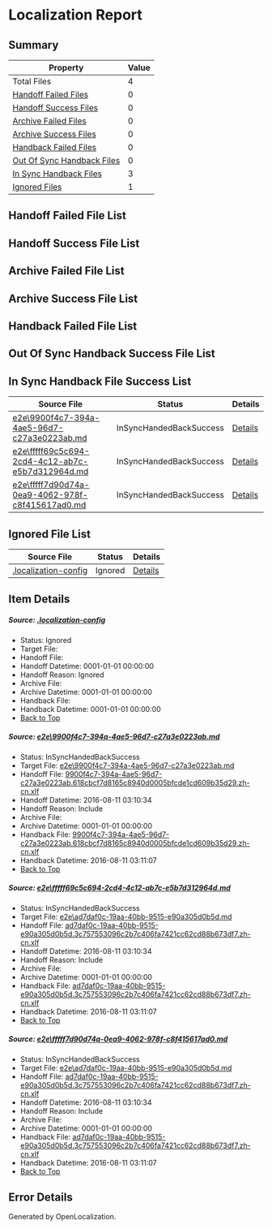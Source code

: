 # <a name='report-top'></a> Localization Report

## Summary
 Property | Value 
 -------- | ----- 
 Total Files | 4
[ Handoff Failed Files ](#handoff-failed-list)| 0
[ Handoff Success Files ](#handoff-success-list)| 0
[ Archive Failed Files ](#archive-failed-list)| 0
[ Archive Success Files ](#archive-success-list)| 0
[ Handback Failed Files ](#handback-failed-list)| 0
[ Out Of Sync Handback Files ](#outofsync-handback-success-list)| 0
[ In Sync Handback Files ](#insync-handback-success-list)| 3
[ Ignored Files ](#ignored-list)| 1

## <a name='handoff-failed-list'></a> Handoff Failed File List

## <a name='handoff-success-list'></a> Handoff Success File List

## <a name='archive-failed-list'></a> Archive Failed File List

## <a name='archive-success-list'></a> Archive Success File List

## <a name='handback-failed-list'></a> Handback Failed File List

## <a name='outofsync-handback-success-list'></a> Out Of Sync Handback Success File List

## <a name='insync-handback-success-list'></a> In Sync Handback File Success List
 Source File | Status | Details 
 ----------- | ------ | ------- 
 [e2e\9900f4c7-394a-4ae5-96d7-c27a3e0223ab.md](https://github.com/OpenLocalizationTestOrg/oltest/blob/423becb14b03c9800739ee9dcc4f0056a3a8167c/e2e/9900f4c7-394a-4ae5-96d7-c27a3e0223ab.md) | InSyncHandedBackSuccess | [Details](#36e29b93e870808f7da05d2edd47929dcd57b8171)
 [e2e\fffff69c5c694-2cd4-4c12-ab7c-e5b7d312964d.md](https://github.com/OpenLocalizationTestOrg/oltest/blob/d5c8676db59b363dc1ea1dc03b838f514197366b/e2e/fffff69c5c694-2cd4-4c12-ab7c-e5b7d312964d.md) | InSyncHandedBackSuccess | [Details](#78ca384096ef354adfdef8e6aab9292fee43756c2)
 [e2e\fffff7d90d74a-0ea9-4062-978f-c8f415617ad0.md](https://github.com/OpenLocalizationTestOrg/oltest/blob/d5c8676db59b363dc1ea1dc03b838f514197366b/e2e/fffff7d90d74a-0ea9-4062-978f-c8f415617ad0.md) | InSyncHandedBackSuccess | [Details](#78ca384096ef354adfdef8e6aab9292fee43756c3)

## <a name='ignored-list'></a> Ignored File List
 Source File | Status | Details 
 ----------- | ------ | ------- 
 [.localization-config](https://github.com/OpenLocalizationTestOrg/oltest/blob/d5c8676db59b363dc1ea1dc03b838f514197366b/.localization-config) | Ignored | [Details](#3d4f252ac210baf56311d7e97dcc2db10974dbd20)

## Item Details
##### <a name='3d4f252ac210baf56311d7e97dcc2db10974dbd20'></a> Source: [.localization-config](https://github.com/OpenLocalizationTestOrg/oltest/blob/d5c8676db59b363dc1ea1dc03b838f514197366b/.localization-config)
* Status: Ignored
* Target File: 
* Handoff File: 
* Handoff Datetime: 0001-01-01 00:00:00
* Handoff Reason: Ignored
* Archive File: 
* Archive Datetime: 0001-01-01 00:00:00
* Handback File: 
* Handback Datetime: 0001-01-01 00:00:00
* [Back to Top](#report-top)

##### <a name='36e29b93e870808f7da05d2edd47929dcd57b8171'></a> Source: [e2e\9900f4c7-394a-4ae5-96d7-c27a3e0223ab.md](https://github.com/OpenLocalizationTestOrg/oltest/blob/423becb14b03c9800739ee9dcc4f0056a3a8167c/e2e/9900f4c7-394a-4ae5-96d7-c27a3e0223ab.md)
* Status: InSyncHandedBackSuccess
* Target File: [e2e\9900f4c7-394a-4ae5-96d7-c27a3e0223ab.md](https://github.com/OpenLocalizationTestOrg/ol-test-zhcn/blob/8dd73b9a04f3591ae1684c66eee931de7203b9ac/e2e/9900f4c7-394a-4ae5-96d7-c27a3e0223ab.md)
* Handoff File: [9900f4c7-394a-4ae5-96d7-c27a3e0223ab.618cbcf7d8165c8940d0005bfcde1cd609b35d29.zh-cn.xlf](https://github.com/OpenLocalizationTestOrg/olhandoff-e2e/blob/351ebe96a393d2c8080e51d195fc010b31a06f01/ol-handoff/OpenLocalizationTestOrg/ol-test-zhcn/ci/ht/9900f4c7-394a-4ae5-96d7-c27a3e0223ab.618cbcf7d8165c8940d0005bfcde1cd609b35d29.zh-cn.xlf)
* Handoff Datetime: 2016-08-11 03:10:34
* Handoff Reason: Include
* Archive File: 
* Archive Datetime: 0001-01-01 00:00:00
* Handback File: [9900f4c7-394a-4ae5-96d7-c27a3e0223ab.618cbcf7d8165c8940d0005bfcde1cd609b35d29.zh-cn.xlf](https://github.com/OpenLocalizationTestOrg/olhandback-e2e/blob/d67acf82aca083a0dc986876bf2854988c9f2aed/ol-handback/OpenLocalizationTestOrg/ol-test-zhcn/ci/ht/9900f4c7-394a-4ae5-96d7-c27a3e0223ab.618cbcf7d8165c8940d0005bfcde1cd609b35d29.zh-cn.xlf)
* Handback Datetime: 2016-08-11 03:11:07
* [Back to Top](#report-top)

##### <a name='78ca384096ef354adfdef8e6aab9292fee43756c2'></a> Source: [e2e\fffff69c5c694-2cd4-4c12-ab7c-e5b7d312964d.md](https://github.com/OpenLocalizationTestOrg/oltest/blob/d5c8676db59b363dc1ea1dc03b838f514197366b/e2e/fffff69c5c694-2cd4-4c12-ab7c-e5b7d312964d.md)
* Status: InSyncHandedBackSuccess
* Target File: [e2e\ad7daf0c-19aa-40bb-9515-e90a305d0b5d.md](https://github.com/OpenLocalizationTestOrg/ol-test-zhcn/blob/8dd73b9a04f3591ae1684c66eee931de7203b9ac/e2e/ad7daf0c-19aa-40bb-9515-e90a305d0b5d.md)
* Handoff File: [ad7daf0c-19aa-40bb-9515-e90a305d0b5d.3c757553096c2b7c406fa7421cc62cd88b673df7.zh-cn.xlf](https://github.com/OpenLocalizationTestOrg/olhandoff-e2e/blob/351ebe96a393d2c8080e51d195fc010b31a06f01/ol-handoff/OpenLocalizationTestOrg/ol-test-zhcn/ci/ht/ad7daf0c-19aa-40bb-9515-e90a305d0b5d.3c757553096c2b7c406fa7421cc62cd88b673df7.zh-cn.xlf)
* Handoff Datetime: 2016-08-11 03:10:34
* Handoff Reason: Include
* Archive File: 
* Archive Datetime: 0001-01-01 00:00:00
* Handback File: [ad7daf0c-19aa-40bb-9515-e90a305d0b5d.3c757553096c2b7c406fa7421cc62cd88b673df7.zh-cn.xlf](https://github.com/OpenLocalizationTestOrg/olhandback-e2e/blob/d67acf82aca083a0dc986876bf2854988c9f2aed/ol-handback/OpenLocalizationTestOrg/ol-test-zhcn/ci/ht/ad7daf0c-19aa-40bb-9515-e90a305d0b5d.3c757553096c2b7c406fa7421cc62cd88b673df7.zh-cn.xlf)
* Handback Datetime: 2016-08-11 03:11:07
* [Back to Top](#report-top)

##### <a name='78ca384096ef354adfdef8e6aab9292fee43756c3'></a> Source: [e2e\fffff7d90d74a-0ea9-4062-978f-c8f415617ad0.md](https://github.com/OpenLocalizationTestOrg/oltest/blob/d5c8676db59b363dc1ea1dc03b838f514197366b/e2e/fffff7d90d74a-0ea9-4062-978f-c8f415617ad0.md)
* Status: InSyncHandedBackSuccess
* Target File: [e2e\ad7daf0c-19aa-40bb-9515-e90a305d0b5d.md](https://github.com/OpenLocalizationTestOrg/ol-test-zhcn/blob/8dd73b9a04f3591ae1684c66eee931de7203b9ac/e2e/ad7daf0c-19aa-40bb-9515-e90a305d0b5d.md)
* Handoff File: [ad7daf0c-19aa-40bb-9515-e90a305d0b5d.3c757553096c2b7c406fa7421cc62cd88b673df7.zh-cn.xlf](https://github.com/OpenLocalizationTestOrg/olhandoff-e2e/blob/351ebe96a393d2c8080e51d195fc010b31a06f01/ol-handoff/OpenLocalizationTestOrg/ol-test-zhcn/ci/ht/ad7daf0c-19aa-40bb-9515-e90a305d0b5d.3c757553096c2b7c406fa7421cc62cd88b673df7.zh-cn.xlf)
* Handoff Datetime: 2016-08-11 03:10:34
* Handoff Reason: Include
* Archive File: 
* Archive Datetime: 0001-01-01 00:00:00
* Handback File: [ad7daf0c-19aa-40bb-9515-e90a305d0b5d.3c757553096c2b7c406fa7421cc62cd88b673df7.zh-cn.xlf](https://github.com/OpenLocalizationTestOrg/olhandback-e2e/blob/d67acf82aca083a0dc986876bf2854988c9f2aed/ol-handback/OpenLocalizationTestOrg/ol-test-zhcn/ci/ht/ad7daf0c-19aa-40bb-9515-e90a305d0b5d.3c757553096c2b7c406fa7421cc62cd88b673df7.zh-cn.xlf)
* Handback Datetime: 2016-08-11 03:11:07
* [Back to Top](#report-top)


## Error Details

Generated by OpenLocalization.
